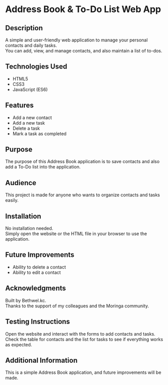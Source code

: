 # Address Book & To-Do List Web App

## Description
A simple and user-friendly web application to manage your personal contacts and daily tasks.  
You can add, view, and manage contacts, and also maintain a list of to-dos.

## Technologies Used
- HTML5
- CSS3
- JavaScript (ES6)

## Features
- Add a new contact
- Add a new task
- Delete a task
- Mark a task as completed

## Purpose
The purpose of this Address Book application is to save contacts and also add a To-Do list into the application.

## Audience
This project is made for anyone who wants to organize contacts and tasks easily.

## Installation
No installation needed.  
Simply open the website or the HTML file in your browser to use the application.

## Future Improvements
- Ability to delete a contact
- Ability to edit a contact

## Acknowledgments
Built by Bethwel.kc.  
Thanks to the support of my colleagues and the Moringa community.

## Testing Instructions
Open the website and interact with the forms to add contacts and tasks.  
Check the table for contacts and the list for tasks to see if everything works as expected.

## Additional Information
This is a simple Address Book application, and future improvements will be made.
